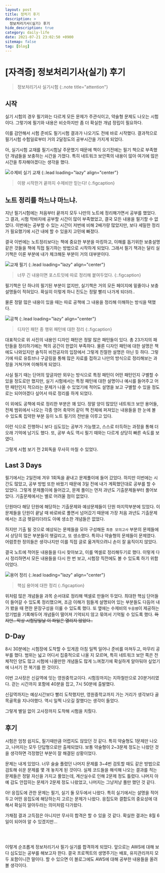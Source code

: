 ```yaml
---
layout: post
title: 정처기 후기
description: >
  정보처리기사(실기) 후기
hide_description: true
category: daily-life
date: 2021-07-21 23:02:50 +0900
sitemap: false
tag: [blog]
---
```


# [자격증] 정보처리기사(실기) 후기

> 정보처리기사 실기시험
{:.note title="attention"}

## 시작

실기 시험의 경우 필기와는 다르게 모든 문제가 주관식이고, 약술형 문제도 나오는 시험이다. 그렇기에 필기와 내용은 비슷하지만 좀 더 확실한 개념 정립이 필요하다.

이를 감안해서 시험 준비도 필기시험 결과가 나오기도 전에 바로 시작했다. 결과적으로 필기시험 수험일로부터 거의 2달정도의 공부시간을 가지게 되었다. 

아, 실기시험 교재를 필기시험날 주문했기 때문에 책이 오기전에는 필기 책으로 부족했던 개념들을 보충하는 시간을 가졌다. 특히 네트워크 보안쪽의 내용이 많아 여기에 많은 시간을 투자해야겠다는 생각을 했다.


![수제비 실기 교재](/assets/img/daily_life/InformationProcessing/InfoProc5.jpg)
{:.lead loading="lazy" align="center"}

> 이왕 시작한거 끝까지 수제비만 믿는다!
{:.figcaption}

## 노트 정리를 하느냐 마느냐.

지난 필기시험에는 처음부터 끝까지 모두 나만의 노트에 정리해가면서 공부를 했었다. 그 결과, 시험 막바지에 공부할 시간이 많이 부족했었고, 결국 모든 내용을 필기할 수 없었다. 이번에는 공부할 수 있는 시간이 저번에 비해 2배가량 많았지만, 보다 세밀한 정리가 필요했기에 시간 내에 할 수 있을지 고민에 빠졌다.

결국 이번에는 노트정리보다는 책에 중요한 부분을 마킹하고, 이해를 돕기위한 보충설명 같은 것들을 책에 직접 필기하는 방법으로 시작하게 되었다. 그래서 필기 책과는 달리 실기책은 이론 부분에 내가 체크해둔 부분이 거의 대부분이다.

![교재 필기](/assets/img/daily_life/InformationProcessing/InfoProc6.jpg)
{:.lead loading="lazy" align="center"}

> 너무 긴 내용이면 포스트잇에 따로 정리해 붙여두었다.
{:.figcaption}

필기책은 단 하나의 필기된 부분이 없지만, 실기책은 거의 모든 페이지에 밑줄이나 보충 설명들이 적혀있다. 확실히 이렇게 하니 진도는 정말 빨리 나가게 되더라..

물론 정말 많은 내용이 있을 때는 따로 공책에 그 내용을 정리해 이해하는 방식을 택했다.

![공책](/assets/img/daily_life/InformationProcessing/InfoProc7.jpg)
{:.lead loading="lazy" align="center"}

> 디자인 패턴 중 행위 패턴에 대한 정리
{:.figcaption}

대표적으로 위 사진의 내용인 디자인 패턴은 정말 많은 패턴들이 있다. 총 23가지의 패턴들을 정리하기에는 책의 공간이 한없이 부족하다. 물론 디자인 패턴에 대한 설명은 책에도 나와있지만 솔직히 비전공자의 입장에서 그렇게 친절한 설명은 아닌 듯 하다. 그렇기에 따로 유튜브나 구글링을 통해 많은 자료를 접하고 나만의 방식으로 정리해보는 과정을 거쳐가며 이해하게 되었다.

사실 필기 때는 단어의 앞글자만 외우는 방식으로 특정 패턴이 어떤 패턴인지 구별할 수 있을 정도로만 했지만, 실기 시험에서는 특정 패턴에 대한 설명이나 예시를 들어주고 어떤 패턴인지 적으라는 문제가 나올 수 있었기에 적어도 설명을 보고 구별할 수 있을 정도로는 되어야겠다 싶어서 따로 정리를 하게 되었다.

이 외에도 공책에 따로 정리한 부분은 꽤 있다. 정말 양이 많았던 네트워크 보안 용어들, 전체 범위에서 나오는 각종 영어 축약어 같이 책 전체에 퍼져있는 내용들을 한 눈에 볼 수 있도록 집약한 부분 등이 노트 필기의 전반을 이루고 있다.

이런 식으로 진행하니 보다 심도있는 공부가 가능했고, 스스로 터득하는 과정을 통해 더 오래 기억에 남기도 했다. 또, 공부 속도 역시 필기 때와는 다르게 상당히 빠른 속도를 보였다.

그렇게 시험 보기 전 2회독을 무사히 마칠 수 있었다.

## Last 3 Days

필기에서는 2일전에 겨우 1회독을 끝내고 문제풀이에 들어 갔었다. 하지만 이번에는 시간도 많았고, 공부 방법 또한 바꿨기 때문에 3일 전에 내가 계획했던대로 공부를 할 수 있었다. 그렇게 문제풀이에 들어갔고, 문제 풀이는 먼저 과년도 기출문제들부터 풀어보았다. 기출문제에서는 별로 어려울 점이 없었다.

단원마다 해당 단원에 해당하는 기출문제와 예상문제들이 단원 마지막부분에 있었다. 이 문제들을 단원이 끝날 때 바로바로 풀면서 넘어갔기 때문에 가장 처음 과년도 기출문제에서는 조금 헷갈리더라도 아예 생소한 개념들은 없었다.

하지만 기출 될 것으로 예상되는 문제들을 모아 구성해둔 `최종 모의고사` 부분의 문제들에서 상당히 많은 부분들이 헷갈리고, 또 생소했다. 특히나 약술형의 문제들이 문제였다. 어렴풋한 정의들은 생각나지만 이를 직접 글로 옮겨적으려니 손이 잘 움직이지 않았다.

결국 노트에 적어둔 내용들을 다시 찾아보고, 이를 엑셀로 정리해두기로 했다. 이렇게 다시 정리하면서 모든 내용들을 다시 한 번 보고, 시험장 직전에도 볼 수 있도록 하기 위함이었다.

![용어 정리](/assets/img/daily_life/InformationProcessing/InfoProc8.png)
{:.lead loading="lazy" align="center"}

> 핵심 용어에 대한 정리
{:.figcaption}

위처럼 많은 개념들을 과목 순서대로 정리해 엑셀로 만들어 두었다. 최대한 핵심 단어들이 들어갈 수 있도록 정리했으며, 조금 이해가 힘들게 설명되어 있는 부분들도 다듬어 내가 봤을 때 편한 문장구성을 이룰 수 있도록 했다. 또 옆에는 수제비의 `두음쌤`이 제공하는 암기법을 기록해두어 개념들이 떨어져 기억되지 않고 묶여서 기억될 수 있도록 했다.
~~하지만.. 막상 시험당일날 이 파일은 열리지 않았다..~~

## D-Day

8시 30분에는 시험장에 도착할 수 있게끔 아침 일찍 일어나 준비를 마쳐두고, 마무리 공부를 했다. 범위는 넓고 어디서 집중적으로 나올 지 모르며, 특히 네트워크 보안 쪽은 전체적인 양도 많고 시험에 나올만한 개념들도 많게 느껴졌기에 확실하게 알아둬야 싶었기에 나서기 전 복기를 한 것이다.

이번 고사장은 신길역에 잇는 영원중학교이다. 시험장까지는 지하철만으로 20분거리였다. 걷는 시간까지 포함에 40분을 잡고, 7시 50분에 출발했다. 

신길역까지는 예상시간보다 빨리 도착했지만, 영원중학교까지 가는 거리가 생각보다 골목골목을 지나야했다. 역시 일찍 나오길 잘했다는 생각이 들었다.

그렇게 별일 없이 고사장까지 도착해 시험을 치뤘다.

## 후기

시험은 엄청 쉽지도, 필기때만큼 어렵지도 않았던 것 같다. 특히 약술형도 1문제만 나오고, 나머지는 모두 단답형으로만 출제되었다. 보통 약술형이 2~3문제 정도는 나왔던 것을 생각하면 걱정했던 부분이 잘 해결된 상황이었다.

문제는 내게 있었다. 너무 술술 풀렸던 나머지 문제를 3~4번 검토할 때도 같은 방법으로 검토해 쉬운 문제를 몇 개 놓치게 된 것이다. 실제 코드들을 해석해 나오는 결과를 적는 문제들은 정말 자신을 가지고 풀었는데, 계산실수로 인해 2문제 정도 틀렸다. 나머지 아예 감도 안잡히는 문제가 2문제 정도 나왔었고, 나머지는 그냥저냥 풀만 했던 것 같다.

아! 응집도에 관한 문제는 필기, 실기 둘 모두에서 나왔다. 특히 실기에서는 설명을 적어두고 어떤 응집도에 해당하는지 고르는 문제가 나왔다. 응집도와 결합도의 중요성에 대해서 확실히 알아두라는 의미처럼 다가왔다.

가채점 결과 고득점은 아니지만 무사히 합격은 할 수 있을 것 같다. 확실한 결과는 8월 6일이 되어야 알 수 있겠지만...


<br>
<br>

이렇게 순조롭게 정보처리기사 필기·실기를 합격하게 되었다. 앞으로는 AWS에 대해 보다 심도있는 공부를 해보고자 한다. 결국 프로젝트의 생명주기는 배포, 유지관리까지 모두 포함이니깐 말이다. 할 수 있으면 이 블로그에도 AWS에 대해 공부한 내용들을 올려볼 생각이다.